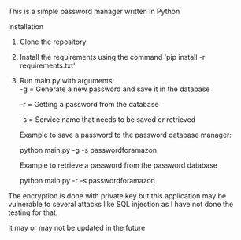 This is a simple password manager written in Python

Installation

1. Clone the repository
2. Install the requirements using the command 'pip install -r requirements.txt'
3. Run main.py with arguments:                                             
   -g = Generate a new password and save it in the database
   
   -r = Getting a password from the database
   
   -s = Service name that needs to be saved or retrieved
    
    Example to save a password to the password database manager:
    
    python main.py -g -s passwordforamazon
    
    Example to retrieve a password from the password database
    
    python main.py -r -s passwordforamazon

The encryption is done with private key but this application may be vulnerable to several attacks
like SQL injection as I have not done the testing for that.

It may or may not be updated in the future
